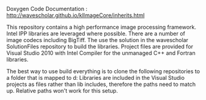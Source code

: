 Doxygen Code Documentation :  http://wavescholar.github.io/klImageCore/inherits.html

This repository contains a high performance image processing framework. Intel IPP libraries are leveraged where possible. There are a number of image codecs including BigTiff.  The use the solution in the wavescholar SolutionFiles repository to build the libraries. Project files are provided for Visual Studio 2010 with Intel Compiler for the unmanaged C++ and Fortran libraries. 

The best way to use build everything is to clone the following repositories to a folder that is mapped to d:  Libraries are included in the Visual Studio projects as files rather than lib includes,  therefore the paths need to match up.  Relative paths won't work for this setup.  

  

  
